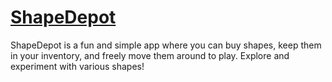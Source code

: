# [ShapeDepot](https://shape-depot.vercel.app/)

ShapeDepot is a fun and simple app where you can buy shapes, keep them in your inventory, and freely move them around to play. Explore and experiment with various shapes!
